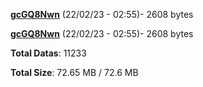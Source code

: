 [**gcGQ8Nwn**](/data/gcGQ8Nwn.txt) (22/02/23 - 02:55)- 2608 bytes

[**gcGQ8Nwn**](/data/gcGQ8Nwn.txt) (22/02/23 - 02:55)- 2608 bytes

**Total Datas**: 11233

**Total Size**: 72.65 MB / 72.6 MB
